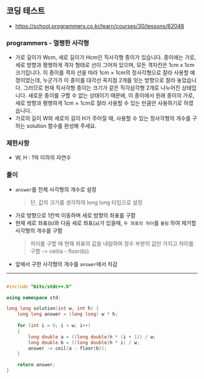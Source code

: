 ## 코딩 테스트
- https://school.programmers.co.kr/learn/courses/30/lessons/62048

### programmers - 멀쩡한 사각형

- 가로 길이가 Wcm, 세로 길이가 Hcm인 직사각형 종이가 있습니다. 종이에는 가로, 세로 방향과 평행하게 격자 형태로 선이 그어져 있으며, 모든 격자칸은 1cm x 1cm 크기입니다. 이 종이를 격자 선을 따라 1cm × 1cm의 정사각형으로 잘라 사용할 예정이었는데, 누군가가 이 종이를 대각선 꼭지점 2개를 잇는 방향으로 잘라 놓았습니다. 그러므로 현재 직사각형 종이는 크기가 같은 직각삼각형 2개로 나누어진 상태입니다. 새로운 종이를 구할 수 없는 상태이기 때문에, 이 종이에서 원래 종이의 가로, 세로 방향과 평행하게 1cm × 1cm로 잘라 사용할 수 있는 만큼만 사용하기로 하였습니다.
- 가로의 길이 W와 세로의 길이 H가 주어질 때, 사용할 수 있는 정사각형의 개수를 구하는 solution 함수를 완성해 주세요.

### 제한사항
- W, H : 1억 이하의 자연수

### 풀이
- `answer`를 전체 사각형의 개수로 설정
  > 단, 값의 크기를 생각하여 long long 타입으로 설정
- 가로 방향으로 1칸씩 이동하며 세로 방향의 좌표를 구함
- 현재 세로 좌표(`b`)와 다음 세로 좌표(`a`)가 있을때, `두 좌표의 차이`를 `올림` 하여 제거할 사각형의 개수를 구함
  > 차이를 구할 때 현재 좌표의 값을 내림하여 정수 부분의 값만 가지고 차이를 구함 -> ceil(a - floor(b))
- 앞에서 구한 사각형의 개수를 `answer`에서 차감

***
```c++

#include "bits/stdc++.h"

using namespace std;

long long solution(int w, int h) {
    long long answer = (long long) w * h;
    
    for (int i = 0; i < w; i++)
    {
        long double a = ((long double)h * (i + 1)) / w;
        long double b = ((long double)h * i) / w;
        answer -= ceil(a - floor(b));
    }

    return answer;
}


```
